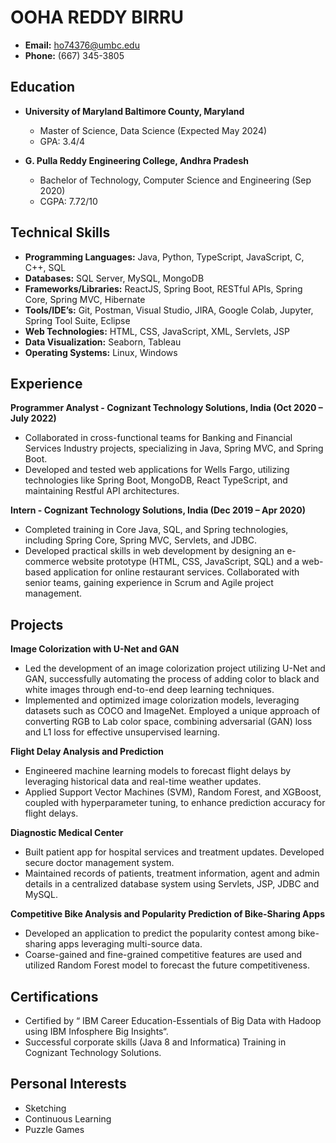 # OOHA REDDY BIRRU

- **Email:** ho74376@umbc.edu
- **Phone:** (667) 345-3805


## Education

- **University of Maryland Baltimore County, Maryland**  
   - Master of Science, Data Science (Expected May 2024)  
   - GPA: 3.4/4

- **G. Pulla Reddy Engineering College, Andhra Pradesh**  
   - Bachelor of Technology, Computer Science and Engineering (Sep 2020)  
   - CGPA: 7.72/10

## Technical Skills

- **Programming Languages:** Java, Python, TypeScript, JavaScript, C, C++, SQL
- **Databases:** SQL Server, MySQL, MongoDB
- **Frameworks/Libraries:** ReactJS, Spring Boot, RESTful APIs, Spring Core, Spring MVC, Hibernate
- **Tools/IDE’s:** Git, Postman, Visual Studio, JIRA, Google Colab, Jupyter, Spring Tool Suite, Eclipse
- **Web Technologies:** HTML, CSS, JavaScript, XML, Servlets, JSP
- **Data Visualization:** Seaborn, Tableau
- **Operating Systems:** Linux, Windows

## Experience

**Programmer Analyst - Cognizant Technology Solutions, India (Oct 2020 – July 2022)**

- Collaborated in cross-functional teams for Banking and Financial Services Industry projects, specializing in Java, Spring MVC, and Spring Boot.
- Developed and tested web applications for Wells Fargo, utilizing technologies like Spring Boot, MongoDB, React TypeScript, and maintaining Restful API architectures.

**Intern - Cognizant Technology Solutions, India (Dec 2019 – Apr 2020)**

- Completed training in Core Java, SQL, and Spring technologies, including Spring Core, Spring MVC, Servlets, and JDBC.
- Developed practical skills in web development by designing an e-commerce website prototype (HTML, CSS, JavaScript, SQL) and a web-based application for online restaurant services. Collaborated with senior teams, gaining experience in Scrum and Agile project management.

## Projects

**Image Colorization with U-Net and GAN**

- Led the development of an image colorization project utilizing U-Net and GAN, successfully automating the process of adding color to black and white images through end-to-end deep learning techniques.
- Implemented and optimized image colorization models, leveraging datasets such as COCO and ImageNet. Employed a unique approach of converting RGB to Lab color space, combining adversarial (GAN) loss and L1 loss for effective unsupervised learning.
  
**Flight Delay Analysis and Prediction**

- Engineered machine learning models to forecast flight delays by leveraging historical data and real-time weather updates.
- Applied Support Vector Machines (SVM), Random Forest, and XGBoost, coupled with hyperparameter tuning, to enhance prediction accuracy for flight delays.

**Diagnostic Medical Center**

- Built patient app for hospital services and treatment updates. Developed secure doctor management system.
- Maintained records of patients, treatment information, agent and admin details in a centralized database system using Servlets, JSP, JDBC and MySQL.

**Competitive Bike Analysis and Popularity Prediction of Bike-Sharing Apps**

- Developed an application to predict the popularity contest among bike-sharing apps leveraging multi-source data. 
- Coarse-gained and fine-grained competitive features are used and utilized Random Forest model to forecast the future competitiveness.

## Certifications

- Certified by “ IBM Career Education-Essentials of Big Data with Hadoop using IBM Infosphere Big Insights“.
- Successful corporate skills (Java 8 and Informatica) Training in Cognizant Technology Solutions.

## Personal Interests

- Sketching
- Continuous Learning
- Puzzle Games








